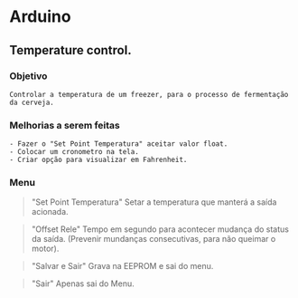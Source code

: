 # Arduino

## Temperature control.

### Objetivo

    Controlar a temperatura de um freezer, para o processo de fermentação da cerveja.


### Melhorias a serem feitas

    - Fazer o "Set Point Temperatura" aceitar valor float.
    - Colocar um cronometro na tela.
    - Criar opção para visualizar em Fahrenheit.
    

### Menu
> "Set Point Temperatura"
Setar a temperatura que manterá a saída acionada.

> "Offset Rele"
Tempo em segundo para acontecer mudança do status da saída. (Prevenir mundanças consecutivas, para não queimar o motor).

> "Salvar e Sair"
Grava na EEPROM e sai do menu.

> "Sair"
Apenas sai do Menu.